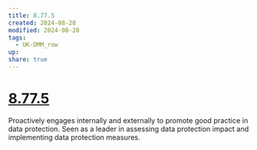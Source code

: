 ```yaml
---
title: 8.77.5
created: 2024-08-28
modified: 2024-08-28
tags:
  - UK-DMM_row
up: 
share: true
---
```

# [8.77.5](8.77.5.md)

Proactively engages internally and externally to promote good practice in data protection. Seen as a leader in assessing data protection impact and implementing data protection measures.

